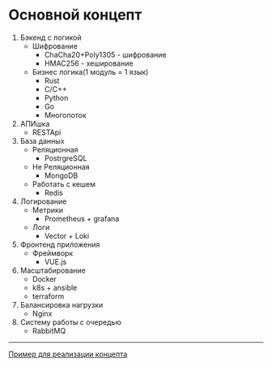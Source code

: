 <!-- Author: p4tr3g -->

# Основной концепт
1. Бэкенд с логикой 
    - Шифрование
      - ChaCha20+Poly1305 - шифрование
      - HMAC256 - хеширование
    - Бизнес логика(1 модуль = 1 язык)
      - Rust
      - C/C++
      - Python
      - Go
      - Многопоток
2. АПИшка
	- RESTApi
3. База данных
	- Реляционная
		- PostrgreSQL
	- Не Реляционная
		- MongoDB
	- Работать с кешем
		- Redis
4. Логирование
	- Метрики
		- Prometheus + grafana
	- Логи
		- Vector + Loki
5. Фронтенд приложения
	- Фреймворк
		- VUE.js
6. Масштабирование
	- Docker
	- k8s + ansible
	- terraform
7. Балансировка нагрузки
	- Nginx
8. Систему работы с очередью
	- RabbitMQ
  ***
[Пример для реализации концепта](planner.md)
